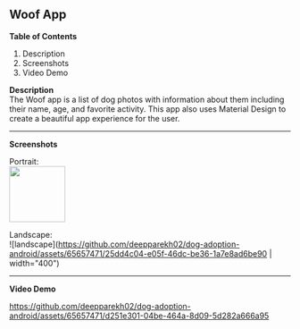 ## Woof App ##

**Table of Contents**  
1) Description
2) Screenshots
3) Video Demo
   
**Description**   
The Woof app is a list of dog photos with information about them including their name,
age, and favorite activity. This app also uses Material Design to create a beautiful app
experience for the user.
  
***

**Screenshots** 

Portrait:    
<img src="https://github.com/deepparekh02/dog-adoption-android/assets/65657471/fee510da-1b83-4430-8787-d8fd69cdb013" width="100">

Landscape:    
![landscape](https://github.com/deepparekh02/dog-adoption-android/assets/65657471/25dd4c04-e05f-46dc-be36-1a7e8ad6be90 | width="400")

*** 
**Video Demo** 

https://github.com/deepparekh02/dog-adoption-android/assets/65657471/d251e301-04be-464a-8d09-5d282a666a95

